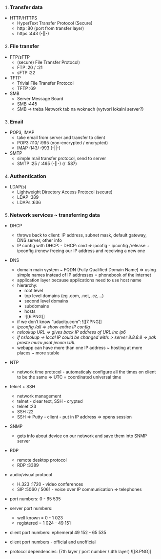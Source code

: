 1. ### Transfer data
- HTTP/HTTPS
	- HyperText Transfer Protocol (Secure)
	- http :80 (port from transfer layer)
	- https :443 (-||-)

2. ### File transfer
- FTP/sFTP
	- (secure) File Transfer Protocol)
	- FTP :20 / :21
	- sFTP :22
- TFTP
	- Trivial File Transfer Protocol
	- TFTP :69
- SMB
	- Server Message Board
	- SMB :445
	- SMB => treba Network tab na woknech (vytvori lokalni server?)

3. ### Email
- POP3, IMAP
	- take email from server and transfer to client
	- POP3 :110/ :995 (non-encrypted / encrypted)
	- IMAP :143/ :993 (-||-)
- SMTP
	- simple mail transfer protocol, send to server
	- SMTP :25 / :465 (-||-) (/ :587)

4. ### Authentication
- LDAP(s)
	- Lightweight Directory Access Protocol (secure)
	- LDAP :389
	- LDAPs :636

5. ### Network services ~ transferring data
- DHCP
	- throws back to client: IP address, subnet mask, default gateway, DNS server, other info
	- IP config with DHCP:
			- DHCP: cmd => ipcofig
			- ipconfig /release + ipconfig /renew freeing our IP address and receiving a new one 
- DNS
	- domain main system ~ FQDN (Fully Qualified Domain Name) 
	=> using simple names instead of IP addresses = phonebook of the internet
	- application layer because applications need to use host name
	- hierarchy:
		- root level
		- top level domains (eg .com, .net, .cz,...)
		- second level domains
		- subdomains
		- hosts
		- ![[6.PNG]]
	- if we don’t know “udacity.com”: ![[7.PNG]]
	- _ipconfig /all => show entire IP config_
	- _nslookup URL => gives back IP address of URL inc ip6_
	- _if nslookup => local IP could be changed with: > server 8.8.8.8 => pak proste muzu psat jenom URL_
	- webapp can have more than one IP address ~ hosting at more places ~ more stable
- NTP
	- network time protocol - automaticaly configure all the times on client to be the same
	=> UTC = coordinated universal time 
- telnet + SSH
	- network management
	- telnet - clear text, SSH - crypted
	- telnet :23
	- SSH :22
	- SSH => Putty - client - put in IP address => opens session
- SNMP
	- gets info about device on our network and save them into SNMP server
- RDP
	- remote desktop protocol
	- RDP :3389
- audio/visual protocol
	- H.323 :1720 - video conferences
	- SIP :5060 / 5061 - voice over IP communication => telephones 

- port numbers: 0 - 65 535
- server port numbers: 
	- well known = 0 - 1 023
	- registered = 1 024 - 49 151
- client port numbers: ephemeral 49  152 - 65 535
- client port numbers - official and unofficial

- protocol dependencies: (7th layer / port number / 4th layer)
![[8.PNG]]